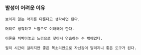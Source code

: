 ### 발성이 어려운 이유
```
보이지 않는 악기를 다룬다고 생각하면 된다.

머리로 생각하고 느낌으로 이해해야 한다.

이론을 처박아놓고 느낌으로 찾아서 연습하는 수 밖에없다.

필히 시간이 걸리지만 좋은 목소리만으로 자신감이 달리지니 좋은 도구가 된다.
```
